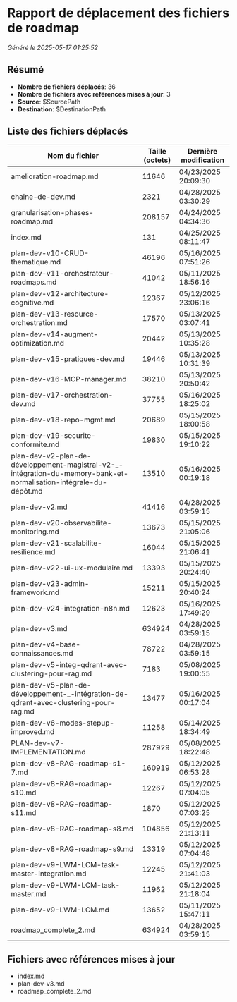 # Rapport de déplacement des fichiers de roadmap
*Généré le 2025-05-17 01:25:52*

## Résumé

- **Nombre de fichiers déplacés**: 36
- **Nombre de fichiers avec références mises à jour**: 3
- **Source**: $SourcePath
- **Destination**: $DestinationPath

## Liste des fichiers déplacés

| Nom du fichier | Taille (octets) | Dernière modification |
|----------------|-----------------|------------------------|
| amelioration-roadmap.md | 11646 | 04/23/2025 20:09:30 |
| chaine-de-dev.md | 2321 | 04/28/2025 03:30:29 |
| granularisation-phases-roadmap.md | 208157 | 04/24/2025 04:34:36 |
| index.md | 131 | 04/25/2025 08:11:47 |
| plan-dev-v10-CRUD-thematique.md | 46196 | 05/16/2025 07:51:26 |
| plan-dev-v11-orchestrateur-roadmaps.md | 41042 | 05/11/2025 18:56:16 |
| plan-dev-v12-architecture-cognitive.md | 12367 | 05/12/2025 23:06:16 |
| plan-dev-v13-resource-orchestration.md | 17570 | 05/13/2025 03:07:41 |
| plan-dev-v14-augment-optimization.md | 20442 | 05/13/2025 10:35:28 |
| plan-dev-v15-pratiques-dev.md | 19446 | 05/13/2025 10:31:39 |
| plan-dev-v16-MCP-manager.md | 38210 | 05/13/2025 20:50:42 |
| plan-dev-v17-orchestration-dev.md | 37755 | 05/16/2025 18:25:02 |
| plan-dev-v18-repo-mgmt.md | 20689 | 05/15/2025 18:00:58 |
| plan-dev-v19-securite-conformite.md | 19830 | 05/15/2025 19:10:22 |
| plan-dev-v2-plan-de-développement-magistral-v2-_-intégration-du-memory-bank-et-normalisation-intégrale-du-dépôt.md | 13510 | 05/16/2025 00:19:18 |
| plan-dev-v2.md | 41416 | 04/28/2025 03:59:15 |
| plan-dev-v20-observabilite-monitoring.md | 13673 | 05/15/2025 21:05:06 |
| plan-dev-v21-scalabilite-resilience.md | 16044 | 05/15/2025 21:06:41 |
| plan-dev-v22-ui-ux-modulaire.md | 13393 | 05/15/2025 20:24:40 |
| plan-dev-v23-admin-framework.md | 15211 | 05/15/2025 20:40:24 |
| plan-dev-v24-integration-n8n.md | 12623 | 05/16/2025 17:49:29 |
| plan-dev-v3.md | 634924 | 04/28/2025 03:59:15 |
| plan-dev-v4-base-connaissances.md | 78722 | 04/28/2025 03:59:15 |
| plan-dev-v5-integ-qdrant-avec-clustering-pour-rag.md | 7183 | 05/08/2025 19:00:55 |
| plan-dev-v5-plan-de-développement-_-intégration-de-qdrant-avec-clustering-pour-rag.md | 13477 | 05/16/2025 00:17:04 |
| plan-dev-v6-modes-stepup-improved.md | 11258 | 05/14/2025 18:34:49 |
| PLAN-dev-v7-IMPLEMENTATION.md | 287929 | 05/08/2025 18:22:48 |
| plan-dev-v8-RAG-roadmap-s1-7.md | 160919 | 05/12/2025 06:53:28 |
| plan-dev-v8-RAG-roadmap-s10.md | 12267 | 05/12/2025 07:04:05 |
| plan-dev-v8-RAG-roadmap-s11.md | 1870 | 05/12/2025 07:03:25 |
| plan-dev-v8-RAG-roadmap-s8.md | 104856 | 05/12/2025 21:13:11 |
| plan-dev-v8-RAG-roadmap-s9.md | 13319 | 05/12/2025 07:04:48 |
| plan-dev-v9-LWM-LCM-task-master-integration.md | 12245 | 05/12/2025 21:41:03 |
| plan-dev-v9-LWM-LCM-task-master.md | 11962 | 05/12/2025 21:18:04 |
| plan-dev-v9-LWM-LCM.md | 13652 | 05/11/2025 15:47:11 |
| roadmap_complete_2.md | 634924 | 04/28/2025 03:59:15 |
## Fichiers avec références mises à jour
- index.md
- plan-dev-v3.md
- roadmap_complete_2.md

